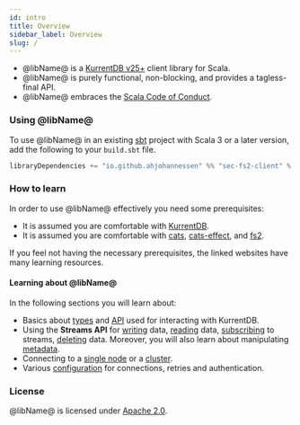 ```yaml
---
id: intro
title: Overview
sidebar_label: Overview
slug: /
---
```


 - @libName@ is a [KurrentDB v25+](https://www.kurrent.io) client library for Scala.
 - @libName@ is purely functional, non-blocking, and provides a tagless-final API.
 - @libName@ embraces the [Scala Code of Conduct](https://www.scala-lang.org/conduct).

### Using @libName@

To use @libName@ in an existing [sbt](https://www.scala-sbt.org) project with Scala 3 or a later version, 
add the following to your `build.sbt` file.
```scala
libraryDependencies += "io.github.ahjohannessen" %% "sec-fs2-client" % "@libVersion@"
```

### How to learn

In order to use @libName@ effectively you need some prerequisites:

- It is assumed you are comfortable with [KurrentDB](https://www.kurrent.io).
- It is assumed you are comfortable with [cats](https://typelevel.org/cats), [cats-effect](https://typelevel.org/cats-effect), 
  and [fs2](https://fs2.io).

If you feel not having the necessary prerequisites, the linked websites have many learning resources.

#### Learning about @libName@

In the following sections you will learn about:

- Basics about [types](types.md) and [API](client-api.md) used for interacting with KurrentDB.
- Using the **Streams API** for [writing](writing.md) data, [reading](reading.md) data, [subscribing](subscribing.md) to streams,
  [deleting](deleting.md) data. Moreover, you will also learn about manipulating [metadata](metastreams.md).
- Connecting to a [single node](config.md#single-node) or a [cluster](config.md#cluster).  
- Various [configuration](config.md) for connections, retries and authentication.  


### License

@libName@ is licensed under [Apache 2.0](@libGithubRepo@/blob/master/LICENSE).
